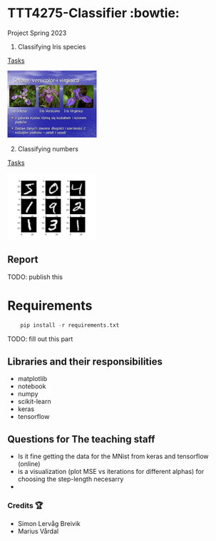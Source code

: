 # TTT4275-Classifier :bowtie:
Project Spring 2023

1. Classifying Iris species 

[Tasks](Resources/digits.pdf)

<img src="Resources/Klassene.jpg" width="200">

2. Classifying numbers

[Tasks](Resources/iris.pdf)

<img src="Resources/numbers.png" width="200">

## Report
TODO: publish this

# Requirements
 
```python
    pip install -r requirements.txt
```

TODO: fill out this part 

## Libraries and their responsibilities
* matplotlib 
* notebook
* numpy
* scikit-learn
* keras
* tensorflow 

## Questions for The teaching staff
* Is it fine getting the data for the MNist from keras and tensorflow (online)
* is a visualization (plot MSE vs iterations for different alphas) for choosing the step-length necesarry
* 
### Credits :trophy:
* Simon Lervåg Breivik
* Marius Vårdal